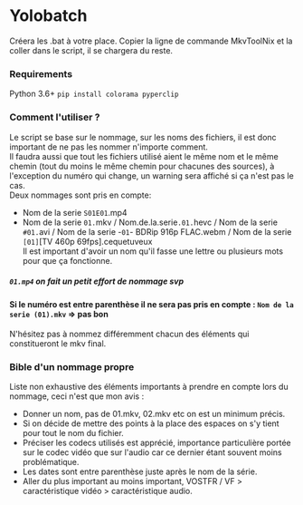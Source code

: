 # Yolobatch

Créera les .bat à votre place. Copier la ligne de commande MkvToolNix et la coller dans le script, il se chargera du reste.

### Requirements

Python 3.6+
`pip install colorama pyperclip`

### Comment l'utiliser ?

Le script se base sur le nommage, sur les noms des fichiers, il est donc important de ne pas les nommer n'importe comment. <br>
Il faudra aussi que tout les fichiers utilisé aient le même nom et le même chemin (tout du moins le même chemin pour chacunes des sources), à l'exception du numéro qui change, un warning sera affiché si ça n'est pas le cas.<br>
Deux nommages sont pris en compte: 
- Nom de la serie `S01E01`.mp4
- Nom de la serie `01.`mkv / Nom.de.la.serie`.01.`hevc / Nom de la serie `#01.`avi / Nom de la serie -` 01 `- BDRip 916p FLAC.webm / Nom de la serie `[01]`[TV 460p 69fps].cequetuveux<br>
Il est important d'avoir un nom qu'il fasse une lettre ou plusieurs mots pour que ça fonctionne.<br>
##### `01.mp4` on fait un petit effort de nommage svp<br>
#### Si le numéro est entre parenthèse il ne sera pas pris en compte : `Nom de la serie (01).mkv` => pas bon<br>
N'hésitez pas à nommez différemment chacun des éléments qui constitueront le mkv final.

### Bible d'un nommage propre
Liste non exhaustive des éléments importants à prendre en compte lors du nommage, ceci n'est que mon avis :
- Donner un nom, pas de 01.mkv, 02.mkv etc on est un minimum précis. <br>
- Si on décide de mettre des points à la place des espaces on s'y tient pour tout le nom du fichier.<br>
- Préciser les codecs utilisés est apprécié, importance particulière portée sur le codec vidéo que sur l'audio car ce dernier étant souvent moins problématique.<br>
- Les dates sont entre parenthèse juste après le nom de la série.<br>
- Aller du plus important au moins important, VOSTFR / VF > caractéristique vidéo > caractéristique audio.<br>
